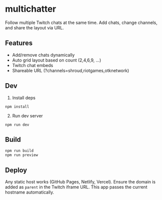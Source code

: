 # multichatter

Follow multiple Twitch chats at the same time. Add chats, change channels, and share the layout via URL.

## Features
- Add/remove chats dynamically
- Auto grid layout based on count (2,4,6,9, ...)
- Twitch chat embeds
- Shareable URL (?channels=shroud,riotgames,otknetwork)

## Dev
1. Install deps
```
npm install
```
2. Run dev server
```
npm run dev
```

## Build
```
npm run build
npm run preview
```

## Deploy
Any static host works (GitHub Pages, Netlify, Vercel). Ensure the domain is added as `parent` in the Twitch iframe URL. This app passes the current hostname automatically.
